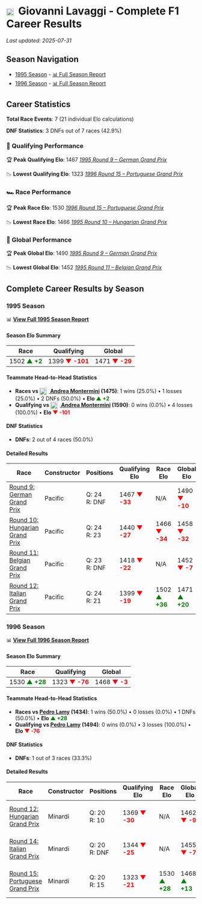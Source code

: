 # <img src="https://upload.wikimedia.org/wikipedia/commons/0/03/Flag_of_Italy.svg" alt="Italy" width="20" height="auto" style="vertical-align: middle; margin-right: 5px;" onerror="this.outerHTML='🇮🇹'; this.style.marginRight='5px';"/> Giovanni Lavaggi - Complete F1 Career Results

*Last updated: 2025-07-31*

## Season Navigation

- [1995 Season](#1995-season) - [📊 Full Season Report](../seasons/1995-season-report)
- [1996 Season](#1996-season) - [📊 Full Season Report](../seasons/1996-season-report)

## Career Statistics

**Total Race Events**: 7 (21 individual Elo calculations)

**DNF Statistics**: 3 DNFs out of 7 races (42.9%)

### 🏁 Qualifying Performance

🏆 **Peak Qualifying Elo**: 1467
   *[1995 Round 9 – German Grand Prix](../seasons/1995-season-report#round-9-german-grand-prix)*

📉 **Lowest Qualifying Elo**: 1323
   *[1996 Round 15 – Portuguese Grand Prix](../seasons/1996-season-report#round-15-portuguese-grand-prix)*

### 🏎️ Race Performance

🏆 **Peak Race Elo**: 1530
   *[1996 Round 15 – Portuguese Grand Prix](../seasons/1996-season-report#round-15-portuguese-grand-prix)*

📉 **Lowest Race Elo**: 1466
   *[1995 Round 10 – Hungarian Grand Prix](../seasons/1995-season-report#round-10-hungarian-grand-prix)*

### 🌟 Global Performance

🏆 **Peak Global Elo**: 1490
   *[1995 Round 9 – German Grand Prix](../seasons/1995-season-report#round-9-german-grand-prix)*

📉 **Lowest Global Elo**: 1452
   *[1995 Round 11 – Belgian Grand Prix](../seasons/1995-season-report#round-11-belgian-grand-prix)*


## Complete Career Results by Season

### 1995 Season

📊 **[View Full 1995 Season Report](../seasons/1995-season-report)**

#### Season Elo Summary

| Race | Qualifying | Global |
|------|------------|--------|
| 1502 **<span style="color: green;">▲ +2</span>** | 1399 **<span style="color: red;">▼ -101</span>** | 1471 **<span style="color: red;">▼ -29</span>** |

#### Teammate Head-to-Head Statistics

- **Races vs [<img src="https://upload.wikimedia.org/wikipedia/commons/0/03/Flag_of_Italy.svg" alt="Italy" width="20" height="auto" style="vertical-align: middle; margin-right: 5px;" onerror="this.outerHTML='🇮🇹'; this.style.marginRight='5px';"/> Andrea Montermini](andrea-montermini) (1475)**: 1 wins (25.0%) • 1 losses (25.0%) • 2 DNFs (50.0%) • **Elo **<span style="color: green;">▲ +2</span>****
- **Qualifying vs [<img src="https://upload.wikimedia.org/wikipedia/commons/0/03/Flag_of_Italy.svg" alt="Italy" width="20" height="auto" style="vertical-align: middle; margin-right: 5px;" onerror="this.outerHTML='🇮🇹'; this.style.marginRight='5px';"/> Andrea Montermini](andrea-montermini) (1590)**: 0 wins (0.0%) • 4 losses (100.0%) • **Elo <span style="color: red;">▼ -101</span>**


#### DNF Statistics

- **DNFs**: 2 out of 4 races (50.0%)

#### Detailed Results

| Race | Constructor | Positions | Qualifying Elo | Race Elo | Global Elo | Teammate |
|------|-------------|-----------|----------------|----------|------------|----------|
| [Round 9: German Grand Prix](../seasons/1995-season-report#round-9-german-grand-prix) | Pacific | Q: 24<br/>R: DNF | 1467 **<span style="color: red;">▼ -33</span>** | N/A | 1490 **<span style="color: red;">▼ -10</span>** | [<img src="https://upload.wikimedia.org/wikipedia/commons/0/03/Flag_of_Italy.svg" alt="Italy" width="20" height="auto" style="vertical-align: middle; margin-right: 5px;" onerror="this.outerHTML='🇮🇹'; this.style.marginRight='5px';"/> Andrea Montermini](andrea-montermini)<br/>Q: 23<br/>R: 8 |
| [Round 10: Hungarian Grand Prix](../seasons/1995-season-report#round-10-hungarian-grand-prix) | Pacific | Q: 24<br/>R: 23 | 1440 **<span style="color: red;">▼ -27</span>** | 1466 **<span style="color: red;">▼ -34</span>** | 1458 **<span style="color: red;">▼ -32</span>** | [<img src="https://upload.wikimedia.org/wikipedia/commons/0/03/Flag_of_Italy.svg" alt="Italy" width="20" height="auto" style="vertical-align: middle; margin-right: 5px;" onerror="this.outerHTML='🇮🇹'; this.style.marginRight='5px';"/> Andrea Montermini](andrea-montermini)<br/>Q: 22<br/>R: 12 |
| [Round 11: Belgian Grand Prix](../seasons/1995-season-report#round-11-belgian-grand-prix) | Pacific | Q: 23<br/>R: DNF | 1418 **<span style="color: red;">▼ -22</span>** | N/A | 1452 **<span style="color: red;">▼ -7</span>** | [<img src="https://upload.wikimedia.org/wikipedia/commons/0/03/Flag_of_Italy.svg" alt="Italy" width="20" height="auto" style="vertical-align: middle; margin-right: 5px;" onerror="this.outerHTML='🇮🇹'; this.style.marginRight='5px';"/> Andrea Montermini](andrea-montermini)<br/>Q: 21<br/>R: DNF |
| [Round 12: Italian Grand Prix](../seasons/1995-season-report#round-12-italian-grand-prix) | Pacific | Q: 24<br/>R: 21 | 1399 **<span style="color: red;">▼ -19</span>** | 1502 **<span style="color: green;">▲ +36</span>** | 1471 **<span style="color: green;">▲ +20</span>** | [<img src="https://upload.wikimedia.org/wikipedia/commons/0/03/Flag_of_Italy.svg" alt="Italy" width="20" height="auto" style="vertical-align: middle; margin-right: 5px;" onerror="this.outerHTML='🇮🇹'; this.style.marginRight='5px';"/> Andrea Montermini](andrea-montermini)<br/>Q: 21<br/>R: 23 |

### 1996 Season

📊 **[View Full 1996 Season Report](../seasons/1996-season-report)**

#### Season Elo Summary

| Race | Qualifying | Global |
|------|------------|--------|
| 1530 **<span style="color: green;">▲ +28</span>** | 1323 **<span style="color: red;">▼ -76</span>** | 1468 **<span style="color: red;">▼ -3</span>** |

#### Teammate Head-to-Head Statistics

- **Races vs [Pedro Lamy](pedro-lamy) (1434)**: 1 wins (50.0%) • 0 losses (0.0%) • 1 DNFs (50.0%) • **Elo **<span style="color: green;">▲ +28</span>****
- **Qualifying vs [Pedro Lamy](pedro-lamy) (1494)**: 0 wins (0.0%) • 3 losses (100.0%) • **Elo <span style="color: red;">▼ -76</span>**


#### DNF Statistics

- **DNFs**: 1 out of 3 races (33.3%)

#### Detailed Results

| Race | Constructor | Positions | Qualifying Elo | Race Elo | Global Elo | Teammate |
|------|-------------|-----------|----------------|----------|------------|----------|
| [Round 12: Hungarian Grand Prix](../seasons/1996-season-report#round-12-hungarian-grand-prix) | Minardi | Q: 20<br/>R: 10 | 1369 **<span style="color: red;">▼ -30</span>** | N/A | 1462 **<span style="color: red;">▼ -9</span>** | [Pedro Lamy](pedro-lamy)<br/>Q: 19<br/>R: DNF |
| [Round 14: Italian Grand Prix](../seasons/1996-season-report#round-14-italian-grand-prix) | Minardi | Q: 20<br/>R: DNF | 1344 **<span style="color: red;">▼ -25</span>** | N/A | 1455 **<span style="color: red;">▼ -7</span>** | [Pedro Lamy](pedro-lamy)<br/>Q: 18<br/>R: DNF |
| [Round 15: Portuguese Grand Prix](../seasons/1996-season-report#round-15-portuguese-grand-prix) | Minardi | Q: 20<br/>R: 15 | 1323 **<span style="color: red;">▼ -21</span>** | 1530 **<span style="color: green;">▲ +28</span>** | 1468 **<span style="color: green;">▲ +13</span>** | [Pedro Lamy](pedro-lamy)<br/>Q: 19<br/>R: 16 |


